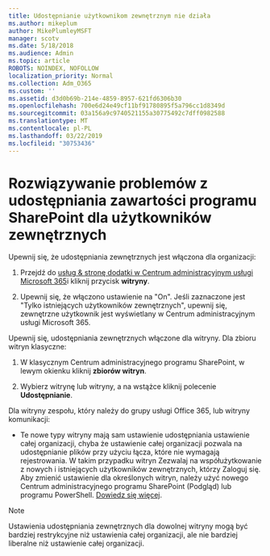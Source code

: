 ```yaml
---
title: Udostępnianie użytkownikom zewnętrznym nie działa
ms.author: mikeplum
author: MikePlumleyMSFT
manager: scotv
ms.date: 5/18/2018
ms.audience: Admin
ms.topic: article
ROBOTS: NOINDEX, NOFOLLOW
localization_priority: Normal
ms.collection: Adm_O365
ms.custom: ''
ms.assetid: d3d0b69b-214e-4859-8957-621fd6306b30
ms.openlocfilehash: 700e6d24e49cf11bf91780895f5a796cc1d8349d
ms.sourcegitcommit: 03a156a9c9740521155a30775492c7dff0982588
ms.translationtype: MT
ms.contentlocale: pl-PL
ms.lasthandoff: 03/22/2019
ms.locfileid: "30753436"
---
```

# <a name="fix-problems-sharing-sharepoint-content-with-external-users"></a>Rozwiązywanie problemów z udostępniania zawartości programu SharePoint dla użytkowników zewnętrznych

Upewnij się, że udostępniania zewnętrznych jest włączona dla organizacji:
  
1. Przejdź do [usług &amp; stronę dodatki w Centrum administracyjnym usługi Microsoft 365](https://portal.office.com/adminportal/home#/Settings/ServicesAndAddIns)i kliknij przycisk **witryny**.
    
2. Upewnij się, że włączono ustawienie na "On". Jeśli zaznaczone jest "Tylko istniejących użytkowników zewnętrznych", upewnij się, zewnętrzne użytkownik jest wyświetlany w Centrum administracyjnym usługi Microsoft 365.
    
Upewnij się, udostępniania zewnętrznych włączone dla witryny. Dla zbioru witryn klasyczne:
  
1. W klasycznym Centrum administracyjnego programu SharePoint, w lewym okienku kliknij **zbiorów witryn**.
    
2. Wybierz witrynę lub witryny, a na wstążce kliknij polecenie **Udostępnianie**.
    
Dla witryny zespołu, który należy do grupy usługi Office 365, lub witryny komunikacji:
  
- Te nowe typy witryny mają sam ustawienie udostępniania ustawienie całej organizacji, chyba że ustawienie całej organizacji pozwala na udostępnianie plików przy użyciu łącza, które nie wymagają rejestrowania. W takim przypadku witryn Zezwalaj na współużytkowanie z nowych i istniejących użytkowników zewnętrznych, którzy Zaloguj się. Aby zmienić ustawienie dla określonych witryn, należy użyć nowego Centrum administracyjnego programu SharePoint (Podgląd) lub programu PowerShell. [Dowiedz się więcej](https://go.microsoft.com/fwlink/?linkid=871863).
    
> [!NOTE]
> Ustawienia udostępniania zewnętrznych dla dowolnej witryny mogą być bardziej restrykcyjne niż ustawienia całej organizacji, ale nie bardziej liberalne niż ustawienie całej organizacji. 
  


